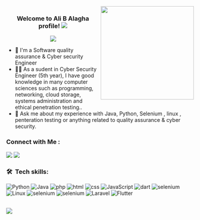 <img width="250" align="right" src="https://c.tenor.com/_DOBjnGspYAAAAAM/code-coding.gif">

<h3 align="center">
  Welcome to Ali B Alagha profile!
  <img src="https://media1.giphy.com/media/qgQUggAC3Pfv687qPC/giphy.gif?cid=ecf05e473qyjw72j1qj0xhv2qsph0mvy15r3r8tcmicn92qa&ep=v1_gifs_search&rid=giphy.gif&ct=g width="28">
</h3>

<!-- Typing SVG by DenverCoder1 - https://github.com/DenverCoder1/readme-typing-svg -->
<p align="center">
  <a href="https://github.com/DenverCoder1/readme-typing-svg"><img src="https://readme-typing-svg.herokuapp.com/?lines=Software%20Quality%20Assurance;Cyber%20Security;Always%20learning%20new%20things&font=Fira%20Code&center=true&width=440&height=45&color=f75c7e&vCenter=true&size=22"></a>
</p> 

- 🏢 I'm a Software quality assurance & Cyber security Engineer 
- 👨‍💻 As a sudent in Cyber Security Engineer (5th year), I have good knowledge in many computer sciences such as programming, networking, cloud storage, systems administration and ethical penetration testing..
- 💬 Ask me about my experience with Java, Python, Selenium , linux , penteration testing or anything related to quality assurance & cyber security.

### Connect with Me :

<a href="https://www.linkedin.com/in/ali-alagha-20b076284/" target="_blank"><img src="https://img.shields.io/badge/-Ali%20Alagha-0077B5?style=for-the-badge&logo=Linkedin&logoColor=white"/></a>
<a href="https://t.me/AliAlagha12" target="_blank"><img src="https://img.shields.io/badge/-Ali%20Alagha-0077B5?style=for-the-badge&logo=Telegram&logoColor=white"/></a>
### 🛠 &nbsp;Tech skills:
![Python](https://img.shields.io/badge/-Python-000?&logo=Python)
![Java](https://img.shields.io/badge/-Java-000?&logo=JAVA)
![php](https://img.shields.io/badge/-php-000?&logo=PHP)
![html](https://img.shields.io/badge/-Html-000?&logo=HTML)
![css](https://img.shields.io/badge/-Css-000?&logo=CSS)
![JavaScript](https://img.shields.io/badge/-JavaScript-000?&logo=JavaScript)
![dart](https://img.shields.io/badge/-Dart-000?&logo=dart)
![selenium](https://img.shields.io/badge/-Selenium-000?&logo=selenium)
![Linux](https://img.shields.io/badge/-Linux-000?&logo=Linux)
![selenium](https://img.shields.io/badge/-TestNG-000?&logo=TestNG)
![selenium](https://img.shields.io/badge/-Pytest-000?&logo=Pytest)
![Laravel](https://img.shields.io/badge/-Laravel-000?&logo=laravel)
![Flutter](https://img.shields.io/badge/-Flutter-000?&logo=flutter)


<br>
<a href="https://komarev.com/ghpvc/?username=Alibaraa&style=for-the-badge">
    <img src="https://komarev.com/ghpvc/?username=Alibaraa&style=for-the-badge">
</a>
